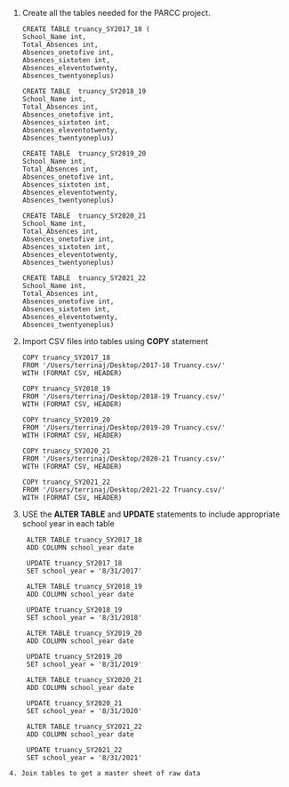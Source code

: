 1. Create all the tables needed for the PARCC project.
    ```
    CREATE TABLE truancy_SY2017_18 (
    School_Name int,
    Total_Absences int,
    Absences_onetofive int,
    Absences_sixtoten int,	
    Absences_eleventotwenty,
    Absences_twentyoneplus)
    ```
    ```
    CREATE TABLE  truancy_SY2018_19
    School_Name int,
    Total_Absences int,
    Absences_onetofive int,
    Absences_sixtoten int,	
    Absences_eleventotwenty,
    Absences_twentyoneplus)
    ```
    ```
    CREATE TABLE  truancy_SY2019_20
    School_Name int,
    Total_Absences int,
    Absences_onetofive int,
    Absences_sixtoten int,	
    Absences_eleventotwenty,
    Absences_twentyoneplus)
    ```
    ```
    CREATE TABLE  truancy_SY2020_21
    School_Name int,
    Total_Absences int,
    Absences_onetofive int,
    Absences_sixtoten int,	
    Absences_eleventotwenty,
    Absences_twentyoneplus)
    ```
    ```
    CREATE TABLE  truancy_SY2021_22
    School_Name int,
    Total_Absences int,
    Absences_onetofive int,
    Absences_sixtoten int,	
    Absences_eleventotwenty,
    Absences_twentyoneplus)
    ```
2. Import CSV files into tables using **COPY** statement
    ```
    COPY truancy_SY2017_18
    FROM '/Users/terrinaj/Desktop/2017-18 Truancy.csv/'
    WITH (FORMAT CSV, HEADER)
    ```
     ```
    COPY truancy_SY2018_19
    FROM '/Users/terrinaj/Desktop/2018-19 Truancy.csv/'
    WITH (FORMAT CSV, HEADER)
    ```
     ```
    COPY truancy_SY2019_20
    FROM '/Users/terrinaj/Desktop/2019-20 Truancy.csv/'
    WITH (FORMAT CSV, HEADER)
    ```
     ```
    COPY truancy_SY2020_21
    FROM '/Users/terrinaj/Desktop/2020-21 Truancy.csv/'
    WITH (FORMAT CSV, HEADER)
    ```
    ```
    COPY truancy_SY2021_22
    FROM '/Users/terrinaj/Desktop/2021-22 Truancy.csv/'
    WITH (FORMAT CSV, HEADER)
    ```
3.  USE the **ALTER TABLE** and **UPDATE** statements to include appropriate school year in each table
    
    ``` 
     ALTER TABLE truancy_SY2017_18
     ADD COLUMN school_year date
     
     UPDATE truancy_SY2017_18
     SET school_year = '8/31/2017'
    ```
    ```
     ALTER TABLE truancy_SY2018_19
     ADD COLUMN school_year date
     
     UPDATE truancy_SY2018_19
     SET school_year = '8/31/2018'
    ```
    ```
     ALTER TABLE truancy_SY2019_20
     ADD COLUMN school_year date
     
     UPDATE truancy_SY2019_20
     SET school_year = '8/31/2019'
    ```
    ```
     ALTER TABLE truancy_SY2020_21
     ADD COLUMN school_year date
     
     UPDATE truancy_SY2020_21
     SET school_year = '8/31/2020'
    ```
    ```
     ALTER TABLE truancy_SY2021_22
     ADD COLUMN school_year date
     
     UPDATE truancy_SY2021_22
     SET school_year = '8/31/2021'
   ```
4. Join tables to get a master sheet of raw data


